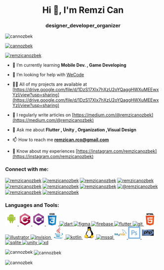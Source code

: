 <h1 align="center">Hi 👋, I'm Remzi Can</h1>
<h3 align="center">designer_developer_organizer</h3>

<p align="left"> <img src="https://komarev.com/ghpvc/?username=cannozbek&label=Profile%20views&color=0e75b6&style=flat" alt="cannozbek" /> </p>

<p align="left"> <a href="https://github.com/ryo-ma/github-profile-trophy"><img src="https://github-profile-trophy.vercel.app/?username=cannozbek" alt="cannozbek" /></a> </p>

<p align="left"> <a href="https://twitter.com/remzicanozbek" target="blank"><img src="https://img.shields.io/twitter/follow/remzicanozbek?logo=twitter&style=for-the-badge" alt="remzicanozbek" /></a> </p>

- 🌱 I’m currently learning **Mobile Dev. , Game Developing**

- 🤝 I’m looking for help with [WeCode](https://github.com/cannozbek/wecode)

- 👨‍💻 All of my projects are available at [https://drive.google.com/file/d/1DzS17Xlx7hXzU2oYQaggHWXuMEEwxYzl/view?usp=sharing](https://drive.google.com/file/d/1DzS17Xlx7hXzU2oYQaggHWXuMEEwxYzl/view?usp=sharing)

- 📝 I regularly write articles on [https://medium.com/@remzicanozbek](https://medium.com/@remzicanozbek)

- 💬 Ask me about **Flutter , Unity , Organization ,Visual Design**

- 📫 How to reach me **remzican.rco@gmail.com**

- 📄 Know about my experiences [https://instagram.com/remzicanozbek](https://instagram.com/remzicanozbek)

<h3 align="left">Connect with me:</h3>
<p align="left">
<a href="https://twitter.com/remzicanozbek" target="blank"><img align="center" src="https://raw.githubusercontent.com/rahuldkjain/github-profile-readme-generator/master/src/images/icons/Social/twitter.svg" alt="remzicanozbek" height="30" width="40" /></a>
<a href="https://linkedin.com/in/remzicanozbek" target="blank"><img align="center" src="https://raw.githubusercontent.com/rahuldkjain/github-profile-readme-generator/master/src/images/icons/Social/linked-in-alt.svg" alt="remzicanozbek" height="30" width="40" /></a>
<a href="https://kaggle.com/remzicanozbek" target="blank"><img align="center" src="https://raw.githubusercontent.com/rahuldkjain/github-profile-readme-generator/master/src/images/icons/Social/kaggle.svg" alt="remzicanozbek" height="30" width="40" /></a>
<a href="https://fb.com/remzicanozbek" target="blank"><img align="center" src="https://raw.githubusercontent.com/rahuldkjain/github-profile-readme-generator/master/src/images/icons/Social/facebook.svg" alt="remzicanozbek" height="30" width="40" /></a>
<a href="https://instagram.com/remzicanozbek" target="blank"><img align="center" src="https://raw.githubusercontent.com/rahuldkjain/github-profile-readme-generator/master/src/images/icons/Social/instagram.svg" alt="remzicanozbek" height="30" width="40" /></a>
<a href="https://dribbble.com/remzicanozbek" target="blank"><img align="center" src="https://raw.githubusercontent.com/rahuldkjain/github-profile-readme-generator/master/src/images/icons/Social/dribbble.svg" alt="remzicanozbek" height="30" width="40" /></a>
<a href="https://www.behance.net/remzicanozbek" target="blank"><img align="center" src="https://raw.githubusercontent.com/rahuldkjain/github-profile-readme-generator/master/src/images/icons/Social/behance.svg" alt="remzicanozbek" height="30" width="40" /></a>
<a href="https://medium.com/@remzicanozbek" target="blank"><img align="center" src="https://raw.githubusercontent.com/rahuldkjain/github-profile-readme-generator/master/src/images/icons/Social/medium.svg" alt="@remzicanozbek" height="30" width="40" /></a>
<a href="https://www.youtube.com/c/remzicanozbek" target="blank"><img align="center" src="https://raw.githubusercontent.com/rahuldkjain/github-profile-readme-generator/master/src/images/icons/Social/youtube.svg" alt="remzicanozbek" height="30" width="40" /></a>
<a href="https://www.hackerrank.com/remzicanozbek" target="blank"><img align="center" src="https://raw.githubusercontent.com/rahuldkjain/github-profile-readme-generator/master/src/images/icons/Social/hackerrank.svg" alt="remzicanozbek" height="30" width="40" /></a>
</p>

<h3 align="left">Languages and Tools:</h3>
<p align="left"> <a href="https://developer.android.com" target="_blank"> <img src="https://raw.githubusercontent.com/devicons/devicon/master/icons/android/android-original-wordmark.svg" alt="android" width="40" height="40"/> </a> <a href="https://www.w3schools.com/cpp/" target="_blank"> <img src="https://raw.githubusercontent.com/devicons/devicon/master/icons/cplusplus/cplusplus-original.svg" alt="cplusplus" width="40" height="40"/> </a> <a href="https://www.w3schools.com/cs/" target="_blank"> <img src="https://raw.githubusercontent.com/devicons/devicon/master/icons/csharp/csharp-original.svg" alt="csharp" width="40" height="40"/> </a> <a href="https://www.w3schools.com/css/" target="_blank"> <img src="https://raw.githubusercontent.com/devicons/devicon/master/icons/css3/css3-original-wordmark.svg" alt="css3" width="40" height="40"/> </a> <a href="https://dart.dev" target="_blank"> <img src="https://www.vectorlogo.zone/logos/dartlang/dartlang-icon.svg" alt="dart" width="40" height="40"/> </a> <a href="https://www.figma.com/" target="_blank"> <img src="https://www.vectorlogo.zone/logos/figma/figma-icon.svg" alt="figma" width="40" height="40"/> </a> <a href="https://firebase.google.com/" target="_blank"> <img src="https://www.vectorlogo.zone/logos/firebase/firebase-icon.svg" alt="firebase" width="40" height="40"/> </a> <a href="https://flutter.dev" target="_blank"> <img src="https://www.vectorlogo.zone/logos/flutterio/flutterio-icon.svg" alt="flutter" width="40" height="40"/> </a> <a href="https://git-scm.com/" target="_blank"> <img src="https://www.vectorlogo.zone/logos/git-scm/git-scm-icon.svg" alt="git" width="40" height="40"/> </a> <a href="https://www.w3.org/html/" target="_blank"> <img src="https://raw.githubusercontent.com/devicons/devicon/master/icons/html5/html5-original-wordmark.svg" alt="html5" width="40" height="40"/> </a> <a href="https://www.adobe.com/in/products/illustrator.html" target="_blank"> <img src="https://www.vectorlogo.zone/logos/adobe_illustrator/adobe_illustrator-icon.svg" alt="illustrator" width="40" height="40"/> </a> <a href="https://www.invisionapp.com/" target="_blank"> <img src="https://www.vectorlogo.zone/logos/invisionapp/invisionapp-icon.svg" alt="invision" width="40" height="40"/> </a> <a href="https://www.java.com" target="_blank"> <img src="https://raw.githubusercontent.com/devicons/devicon/master/icons/java/java-original.svg" alt="java" width="40" height="40"/> </a> <a href="https://kotlinlang.org" target="_blank"> <img src="https://www.vectorlogo.zone/logos/kotlinlang/kotlinlang-icon.svg" alt="kotlin" width="40" height="40"/> </a> <a href="https://www.linux.org/" target="_blank"> <img src="https://raw.githubusercontent.com/devicons/devicon/master/icons/linux/linux-original.svg" alt="linux" width="40" height="40"/> </a> <a href="https://www.microsoft.com/en-us/sql-server" target="_blank"> <img src="https://www.svgrepo.com/show/303229/microsoft-sql-server-logo.svg" alt="mssql" width="40" height="40"/> </a> <a href="https://www.mysql.com/" target="_blank"> <img src="https://raw.githubusercontent.com/devicons/devicon/master/icons/mysql/mysql-original-wordmark.svg" alt="mysql" width="40" height="40"/> </a> <a href="https://www.photoshop.com/en" target="_blank"> <img src="https://raw.githubusercontent.com/devicons/devicon/master/icons/photoshop/photoshop-line.svg" alt="photoshop" width="40" height="40"/> </a> <a href="https://www.php.net" target="_blank"> <img src="https://raw.githubusercontent.com/devicons/devicon/master/icons/php/php-original.svg" alt="php" width="40" height="40"/> </a> <a href="https://www.sqlite.org/" target="_blank"> <img src="https://www.vectorlogo.zone/logos/sqlite/sqlite-icon.svg" alt="sqlite" width="40" height="40"/> </a> <a href="https://unity.com/" target="_blank"> <img src="https://www.vectorlogo.zone/logos/unity3d/unity3d-icon.svg" alt="unity" width="40" height="40"/> </a> <a href="https://www.adobe.com/products/xd.html" target="_blank"> <img src="https://cdn.worldvectorlogo.com/logos/adobe-xd.svg" alt="xd" width="40" height="40"/> </a> </p>

<p><img align="left" src="https://github-readme-stats.vercel.app/api/top-langs?username=cannozbek&show_icons=true&locale=en&layout=compact" alt="cannozbek" /></p>

<p>&nbsp;<img align="center" src="https://github-readme-stats.vercel.app/api?username=cannozbek&show_icons=true&locale=en" alt="cannozbek" /></p>

<p><img align="center" src="https://github-readme-streak-stats.herokuapp.com/?user=cannozbek&" alt="cannozbek" /></p>

